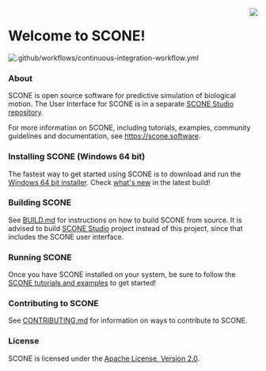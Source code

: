 <img align="right" src="https://github.com/opensim-org/SCONE/blob/master/resources/ui/scone_logo_notext.png">

# Welcome to SCONE!
![.github/workflows/continuous-integration-workflow.yml](https://github.com/opensim-org/SCONE/workflows/.github/workflows/continuous-integration-workflow.yml/badge.svg)

### About
SCONE is open source software for predictive simulation of biological motion. The User Interface for SCONE is in a separate [SCONE Studio repository](https://github.com/tgeijten/scone-studio).

For more information on SCONE, including tutorials, examples, community guidelines and documentation, see https://scone.software.

### Installing SCONE (Windows 64 bit)

The fastest way to get started using SCONE is to download and run the [Windows 64 bit installer](https://scone.software/doku.php?id=install). Check [what's new](https://scone.software/doku.php?id=changes) in the latest build!

### Building SCONE

See [BUILD.md](BUILD.md) for instructions on how to build SCONE from source. It is advised to build [SCONE Studio](https://github.com/tgeijten/scone-studio) project instead of this project, since that includes the SCONE user interface.

### Running SCONE

Once you have SCONE installed on your system, be sure to follow the [SCONE
tutorials and examples](https://scone.software/doku.php?id=tutorials:start) to
get started!

### Contributing to SCONE

See [CONTRIBUTING.md](CONTRIBUTING.md) for information on ways to contribute to
SCONE.

### License

SCONE is licensed under the [Apache License, Version 2.0](https://www.apache.org/licenses/LICENSE-2.0).
